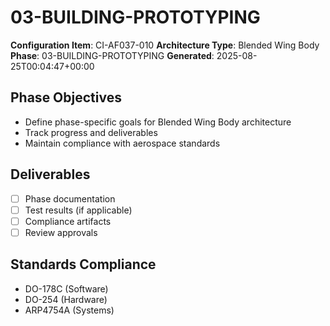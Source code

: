 # 03-BUILDING-PROTOTYPING

**Configuration Item**: CI-AF037-010
**Architecture Type**: Blended Wing Body
**Phase**: 03-BUILDING-PROTOTYPING
**Generated**: 2025-08-25T00:04:47+00:00

## Phase Objectives
- Define phase-specific goals for Blended Wing Body architecture
- Track progress and deliverables
- Maintain compliance with aerospace standards

## Deliverables
- [ ] Phase documentation
- [ ] Test results (if applicable)
- [ ] Compliance artifacts
- [ ] Review approvals

## Standards Compliance
- DO-178C (Software)
- DO-254 (Hardware)
- ARP4754A (Systems)
